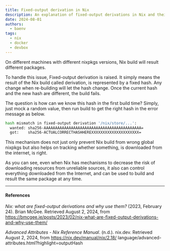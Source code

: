 ```yaml
---
title: Fixed-output derivation in Nix
description: An explanation of fixed-output derivations in Nix and their role in ensuring reproducible builds
date: 2024-08-01
authors:
  - baenv
tags:
  - nix
  - docker
  - devbox
---
```


On different machines with different nixpkgs versions, Nix build will result different packages.

To handle this issue, Fixed-output derivation is raised. It simply means the result of the Nix build called derivation, is represented by a fixed hash. Any change when re-building will let the hash change. Once the current hash and the new hash are different, the build fails.

The question is how can we know this hash in the first build time? Simply, just mock a random value, then run build to get the right hash in the error message as below.

```bash
hash mismatch in fixed-output derivation '/nix/store/...':
  wanted: sha256-AAAAAAAAAAAAAAAAAAAAAAAAAAAAAAAAAAAAAAAAAAA=
  got:    sha256-ACTUALCORRECTHASHHEREXXXXXXXXXXXXXXXXXXXXX=
```

This mechanism does not just only prevent Nix build from wrong global nixpkgs but also helps on tracking whether something, is
downloaded from the internet, is right.

As you can see, even when Nix has mechanisms to decrease the risk of downloading resources from unreliable sources, it also can
control everything downloaded from the Internet, and can be used to build and result the same package at any time.

---

#### References

_Nix: what are fixed-output derivations and why use them?_ (2023, February 24). Brian McGee. Retrieved August 2, 2024, from
https://bmcgee.ie/posts/2023/02/nix-what-are-fixed-output-derivations-and-why-use-them/

_Advanced Attributes - Nix Reference Manual_. (n.d.). nix.dev. Retrieved August 2, 2024, from https://nix.dev/manual/nix/2.18/
language/advanced-attributes.html?highlight=outputHash
